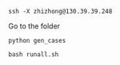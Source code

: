 ```
ssh -X zhizhong@130.39.39.248
```
Go to the folder
```
python gen_cases
```
```
bash runall.sh
```
